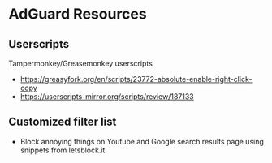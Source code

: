 # AdGuard Resources

## Userscripts
Tampermonkey/Greasemonkey userscripts

* https://greasyfork.org/en/scripts/23772-absolute-enable-right-click-copy
* https://userscripts-mirror.org/scripts/review/187133

## Customized filter list
* Block annoying things on Youtube and Google search results page using snippets from letsblock.it

